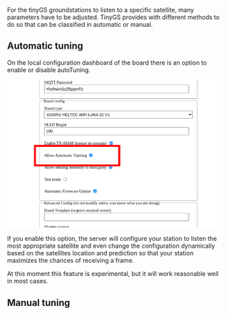 For the tinyGS groundstations to listen to a specific satellite, many parameters have to be adjusted. TinyGS provides with different methods to do so that can be classified in automatic or manual.

## Automatic tuning
On the local configuration dashboard of the board there is an option to enable or disable autoTuning.

![](images/autoTune.png)

If you enable this option, the server will configure your station to listen the most appropriate satellite and even change the configuration dynamically based on the satellites location and prediction so that your station maximizes the chances of receiving a frame.

At this moment this feature is experimental, but it will work reasonable well in most cases. 

## Manual tuning
